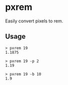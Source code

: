 # pxrem

Easily convert pixels to rem.

## Usage

```
> pxrem 19
1.1875

> pxrem 19 -p 2
1.19

> pxrem 19 -b 10
1.9
```
